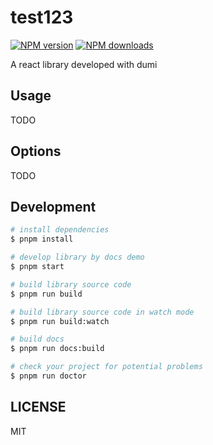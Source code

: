 # test123

[![NPM version](https://img.shields.io/npm/v/test123.svg?style=flat)](https://npmjs.org/package/test123)
[![NPM downloads](http://img.shields.io/npm/dm/test123.svg?style=flat)](https://npmjs.org/package/test123)

A react library developed with dumi

## Usage

TODO

## Options

TODO

## Development

```bash
# install dependencies
$ pnpm install

# develop library by docs demo
$ pnpm start

# build library source code
$ pnpm run build

# build library source code in watch mode
$ pnpm run build:watch

# build docs
$ pnpm run docs:build

# check your project for potential problems
$ pnpm run doctor
```

## LICENSE

MIT
